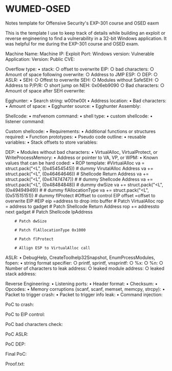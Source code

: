 # WUMED-OSED
Notes template for Offensive Security's EXP-301 course and OSED eaxm

This is the template I use to keep track of details while building an exploit or reverse engineering to find a vulnerability in a 32-bit Windows application. It was helpful for me during the EXP-301 course and OSED exam.


Machine Name:
Machine IP:
Exploit Port:
Windows version:
Vulnerable Application:
Version:
Public CVE:

Overflow type:
	• stack:
		○ offset to overwrite EIP:
		○ bad characters:
		○ Amount of space following overwrite:
		○ Address to JMP ESP:
		○ DEP:
		○ ASLR:
	• SEH:
		○ Offest to overwrite SEH:
		○ Modules without SafeSEH:
		○ Address to P/P/R:
		○ short jump on NEH:  0x06eb9090
		○ Bad characters:
		○ Amount of space after SEH overwrite:

Egghunter:
	• Search string: w00tw00t
	• Address location:
	• Bad characters:
	• Amount of space:
	• Egghunter source:
	• Egghunter Assembly:

Shellcode:
	• msfvenom command:
	• shell type:
	• custom shellcode:
	• listener command:

Custom shellcode:
	• Requirements:
	• Additional functions or structures required:
	• Function prototypes:
	• Pseudo code outline:
	• reusable variables:
	• Stack offsets to store variables:

DEP:
	• Modules without bad characters:
	• VirtualAlloc, VirtualProtect, or WriteProcessMemory:
	• Address or pointer to VA, VP, or WPM:
	• Known values that can be hard coded:
	• ROP template: 
	    #VirtualAlloc
	    va  = struct.pack("<L", (0x45454545)) # dummy VirutalAlloc Address
	    va += struct.pack("<L", (0x46464646)) # Shellcode Return Address
	    va += struct.pack("<L", (0x47474747)) # # dummy Shellcode Address
	    va += struct.pack("<L", (0x48484848)) # dummy dwSize
	    va += struct.pack("<L", (0x49494949)) # # dummy flAllocationType
	    va += struct.pack("<L", (0x51515151)) # dummy flProtect
	    #Offset to control EIP
	    offset =offset to overwrite EIP
	    #EIP
	    eip =address to drop into buffer
	    # Patch VirtualAlloc
	    rop = address to gadget
	    # Patch Shellcode Return Address
	   rop += addressto next gadget
	    # Patch Shellcode lpAddress
	
	    # Patch dwSize
	
	    # Patch flAllocationType 0x1000
	
	    # Patch flProtect
	
	    # Allign ESP to VirtualAlloc call

ASLR:
	• DebugHelp, CreateToolhelp32Snapshot, EnumPrcessModules, fopen:
	• string format specifier:
		○ printf, sprintf, vnsprintf:
		○ %x:
		○ %n:
		○ Number of characters to leak address:
		○ leaked module address:
		○ leaked stack address:

Reverse Engineering:
	• Listening ports:
	• Header format:
	• Checksum:
	• Opcodes:
	• Memory corruptions (scanf, scanf, memset, memcpy, strcpy):
	• Packet to trigger crash:
	• Packet to trigger info leak:
	• Command injection:

PoC to crash:

PoC to EIP control:

PoC bad characters check:

PoC ASLR:

PoC DEP:

Final PoC:

Proof.txt:
	
